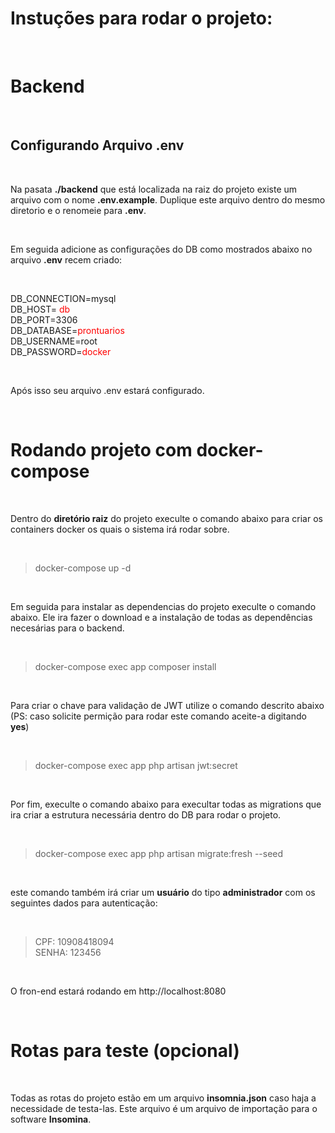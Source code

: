 # Instuções para rodar o projeto:

<br />

# Backend

<br />

## Configurando Arquivo .env

<br />

Na pasata <strong>./backend</strong> que está localizada na raiz do projeto existe um
arquivo com o nome <strong>.env.example</strong>. Duplique este arquivo dentro do mesmo
diretorio e o renomeie para <strong>.env</strong>.

<br/>

Em seguida adicione as configurações do DB como mostrados abaixo no arquivo <strong>.env</strong> recem criado:

<br/>

DB_CONNECTION=mysql <br/>
DB_HOST= <span style="color:red">db</span> <br/>
DB_PORT=3306 <br/>
DB_DATABASE=<span style="color:red">prontuarios</span> <br/>
DB_USERNAME=root <br/>
DB_PASSWORD=<span style="color:red">docker</span> <br/>

<br/>

Após isso seu arquivo .env estará configurado.

<br/>

# Rodando projeto com docker-compose 

<br />

Dentro do <strong>diretório raiz</strong> do projeto execulte o comando abaixo para
criar os containers docker os quais o sistema irá rodar sobre.

<br />

> docker-compose up -d

<br/>

Em seguida para instalar as dependencias do projeto execulte o comando abaixo. 
Ele ira fazer o download e a instalação de todas as dependências necesárias para o
backend.

<br/>

> docker-compose exec app composer install

<br/>

Para criar o chave para validação de JWT utilize o comando descrito abaixo\
(PS: caso solicite permição para rodar este comando aceite-a digitando <strong>yes</strong>)

<br/>

> docker-compose exec app php artisan jwt:secret

<br/>

Por fim, execulte o comando abaixo para execultar todas as migrations que ira criar a estrutura necessária dentro do DB para rodar o projeto.

<br/>

> docker-compose exec app php artisan migrate:fresh --seed

<br/>

este comando também irá criar um <strong>usuário</strong> do tipo <strong>administrador</strong>
com os seguintes dados para autenticação:

<br/>

> CPF: 10908418094\
> SENHA: 123456

<br/>

O fron-end estará rodando em http://localhost:8080

<br/>

# Rotas para teste (opcional)

<br/>

Todas as rotas do projeto estão em um arquivo <strong>insomnia.json</strong> 
caso haja a necessidade de testa-las. Este arquivo é um arquivo de importação para 
o software <strong>Insomina</strong>.
